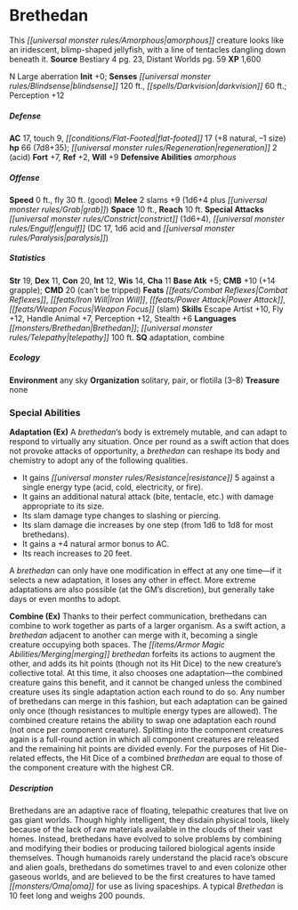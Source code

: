 ﻿---
cssclass: [monsters]
title1: Brethedan
desc_short: This amorphous creature looks like an iridescent, blimp-shaped jellyfish,
  with a line of tentacles dangling down beneath it.
title2: Brethedan
CR: 5
sources:
- name: Bestiary 4
  page: 23
  link: http://paizo.com/products/btpy91ds?Pathfinder-Roleplaying-Game-Bestiary-4
- name: Distant Worlds
  page: 59
  link: http://paizo.com/products/btpy8qib?Pathfinder-Campaign-Setting-Distant-Worlds
XP: 1600
alignment: N
size: Large
type: aberration
initiative:
  bonus: 0
senses:
  blindsense: 120
  darkvision: 60
AC:
  AC: 17
  touch: 9
  flat_footed: 17
  components:
    natural: 8
    size: -1
HP:
  HP: 66
  long: 7d8+35
  regeneration: 2
  regeneration_weakness: acid
saves:
  fort: 7
  ref: 2
  will: 9
defensive_abilities:
- amorphous
speeds:
  base: 0
  fly: 30
  fly_maneuverability: good
attacks:
  melee:
  - - text: 2 slams +9 (1d6+4 plus grab)
      entries:
      - - damage: 1d6+4
        - effect: grab
      count: 2
      attack: slams
      bonus:
      - 9
  special:
  - constrict (1d6+4)
  - engulf (DC 17, 1d6 acid and paralysis)
space: 10
reach: 10
ability_scores:
  STR: 19
  DEX: 11
  CON: 20
  INT: 12
  WIS: 14
  CHA: 11
BAB: 5
CMB: 10
CMB_other: +14 grapple
CMD: 20
CMD_other: can't be tripped
feats:
- name: Combat Reflexes
- name: Iron Will
- name: Power Attack
- name: Weapon Focus (slam)
skills:
  Escape Artist: 10
  Fly: 12
  Handle Animal: 7
  Perception: 12
  Stealth: 6
languages:
- Brethedan
- telepathy 100 ft.
special_qualities:
- adaptation
- combine
ecology:
  environment: any sky
  organization: solitary, pair, or flotilla (3-8)
  treasure_type: none
special_abilities:
  Adaptation (Ex): A brethedan's body is extremely mutable, and can adapt to respond
    to virtually any situation. Once per round as a swift action that does not provoke
    attacks of opportunity, a brethedan can reshape its body and chemistry to adopt
    any of the following qualities. It gains resistance 5 against a single energy
    type (acid, cold, electricity, or fire).It gains an additional natural attack
    (bite, tentacle, etc.) with damage appropriate to its size.Its slam damage type
    changes to slashing or piercing.Its slam damage die increases by one step (from
    1d6 to 1d8 for most brethedans).It gains a +4 natural armor bonus to AC.Its reach
    increases to 20 feet. A brethedan can only have one modification in effect at
    any one time-if it selects a new adaptation, it loses any other in effect. More
    extreme adaptations are also possible (at the GM's discretion), but generally
    take days or even months to adopt.
  Combine (Ex): Thanks to their perfect communication, brethedans can combine to work
    together as parts of a larger organism. As a swift action, a brethedan adjacent
    to another can merge with it, becoming a single creature occupying both spaces.
    The merging brethedan forfeits its actions to augment the other, and adds its
    hit points (though not its Hit Dice) to the new creature's collective total. At
    this time, it also chooses one adaptation-the combined creature gains this benefit,
    and it cannot be changed unless the combined creature uses its single adaptation
    action each round to do so. Any number of brethedans can merge in this fashion,
    but each adaptation can be gained only once (though resistances to multiple energy
    types are allowed). The combined creature retains the ability to swap one adaptation
    each round (not once per component creature). Splitting into the component creatures
    again is a full-round action in which all component creatures are released and
    the remaining hit points are divided evenly. For the purposes of Hit Die-related
    effects, the Hit Dice of a combined brethedan are equal to those of the component
    creature with the highest CR.
desc_long: Brethedans are an adaptive race of floating, telepathic creatures that
  live on gas giant worlds. Though highly intelligent, they disdain physical tools,
  likely because of the lack of raw materials available in the clouds of their vast
  homes. Instead, brethedans have evolved to solve problems by combining and modifying
  their bodies or producing tailored biological agents inside themselves. Though humanoids
  rarely understand the placid race's obscure and alien goals, brethedans do sometimes
  travel to and even colonize other gaseous worlds, and are believed to be the first
  creatures to have tamed oma for use as living spaceships. A typical Brethedan is
  10 feet long and weighs 200 pounds.

---

# Brethedan
This _[[universal monster rules/Amorphous|amorphous]]_ creature looks like an iridescent, blimp-shaped jellyfish, with a line of tentacles dangling down beneath it.
**Source** Bestiary 4 pg. 23, Distant Worlds pg. 59
**XP** 1,600

N Large aberration
**Init** +0; **Senses** _[[universal monster rules/Blindsense|blindsense]]_ 120 ft., _[[spells/Darkvision|darkvision]]_ 60 ft.; Perception +12

##### Defense

**AC** 17, touch 9, _[[conditions/Flat-Footed|flat-footed]]_ 17 (+8 natural, –1 size)
**hp** 66 (7d8+35); _[[universal monster rules/Regeneration|regeneration]]_ 2 (acid)
**Fort** +7, **Ref** +2, **Will** +9
**Defensive Abilities** _amorphous_

##### Offense
**Speed** 0 ft., fly 30 ft. (good)
**Melee** 2 slams +9 (1d6+4 plus _[[universal monster rules/Grab|grab]]_)
**Space** 10 ft., **Reach** 10 ft.
**Special Attacks** _[[universal monster rules/Constrict|constrict]]_ (1d6+4), _[[universal monster rules/Engulf|engulf]]_ (DC 17, 1d6 acid and _[[universal monster rules/Paralysis|paralysis]]_)

##### Statistics
**Str** 19, **Dex** 11, **Con** 20, **Int** 12, **Wis** 14, **Cha** 11
**Base Atk** +5; **CMB** +10 (+14 grapple); **CMD** 20 (can’t be tripped)
**Feats** _[[feats/Combat Reflexes|Combat Reflexes]]_, _[[feats/Iron Will|Iron Will]]_, _[[feats/Power Attack|Power Attack]]_, _[[feats/Weapon Focus|Weapon Focus]]_ (slam)
**Skills** Escape Artist +10, Fly +12, Handle Animal +7, Perception +12, Stealth +6
**Languages** _[[monsters/Brethedan|Brethedan]]_; _[[universal monster rules/Telepathy|telepathy]]_ 100 ft.
**SQ** adaptation, combine

##### Ecology

**Environment** any sky
**Organization** solitary, pair, or flotilla (3–8)
**Treasure** none

### Special Abilities

**Adaptation (Ex)** A _brethedan_’s body is extremely mutable, and can adapt to respond to virtually any situation. Once per round as a swift action that does not provoke attacks of opportunity, a _brethedan_ can reshape its body and chemistry to adopt any of the following qualities.

* It gains _[[universal monster rules/Resistance|resistance]]_ 5 against a single energy type (acid, cold, electricity, or fire).
* It gains an additional natural attack (bite, tentacle, etc.) with damage appropriate to its size.
* Its slam damage type changes to slashing or piercing.
* Its slam damage die increases by one step (from 1d6 to 1d8 for most brethedans).
* It gains a +4 natural armor bonus to AC.
* Its reach increases to 20 feet.

A _brethedan_ can only have one modification in effect at any one time—if it selects a new adaptation, it loses any other in effect. More extreme adaptations are also possible (at the GM’s discretion), but generally take days or even months to adopt.

**Combine (Ex)** Thanks to their perfect communication, brethedans can combine to work together as parts of a larger organism. As a swift action, a _brethedan_ adjacent to another can merge with it, becoming a single creature occupying both spaces. The _[[items/Armor Magic Abilities/Merging|merging]]_ _brethedan_ forfeits its actions to augment the other, and adds its hit points (though not its Hit Dice) to the new creature’s collective total. At this time, it also chooses one adaptation—the combined creature gains this benefit, and it cannot be changed unless the combined creature uses its single adaptation action each round to do so. Any number of brethedans can merge in this fashion, but each adaptation can be gained only once (though resistances to multiple energy types are allowed). The combined creature retains the ability to swap one adaptation each round (not once per component creature). Splitting into the component creatures again is a full-round action in which all component creatures are released and the remaining hit points are divided evenly. For the purposes of Hit Die-related effects, the Hit Dice of a combined _brethedan_ are equal to those of the component creature with the highest CR.

##### Description

Brethedans are an adaptive race of floating, telepathic creatures that live on gas giant worlds. Though highly intelligent, they disdain physical tools, likely because of the lack of raw materials available in the clouds of their vast homes. Instead, brethedans have evolved to solve problems by combining and modifying their bodies or producing tailored biological agents inside themselves. Though humanoids rarely understand the placid race’s obscure and alien goals, brethedans do sometimes travel to and even colonize other gaseous worlds, and are believed to be the first creatures to have tamed _[[monsters/Oma|oma]]_ for use as living spaceships. A typical _Brethedan_ is 10 feet long and weighs 200 pounds.